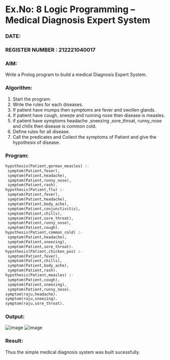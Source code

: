 # Ex.No: 8  Logic Programming –  Medical Diagnosis Expert System
### DATE:                                                                            
### REGISTER NUMBER : 212221040017
### AIM: 
Write a Prolog program to build a medical Diagnosis Expert System.
###  Algorithm:
1. Start the program.
2. Write the rules for each diseases.
3. If patient have mumps then symptoms are fever and swollen glands.
4. If patient have cough, sneeze and running nose then disease is measles.
5. if patient have symptoms headache ,sneezing ,sore_throat, runny_nose and  chills then disease is common cold.
6. Define rules for all disease.
7. Call the predicates and Collect the symptoms of Patient and give the hypothesis of disease.
        

### Program:
```python
hypothesis(Patient,german_measles) :- 
 symptom(Patient,fever), 
 symptom(Patient,headache), 
 symptom(Patient,runny_nose), 
 symptom(Patient,rash). 
hypothesis(Patient,flu) :- 
 symptom(Patient,fever), 
 symptom(Patient,headache), 
 symptom(Patient,body_ache), 
 symptom(Patient,conjunctivitis), 
 symptom(Patient,chills), 
 symptom(Patient,sore_throat), 
 symptom(Patient,runny_nose), 
 symptom(Patient,cough). 
hypothesis(Patient,common_cold) :- 
 symptom(Patient,headache), 
 symptom(Patient,sneezing), 
 symptom(Patient,sore_throat). 
hypothesis(Patient,chicken_pox) :- 
 symptom(Patient,fever), 
 symptom(Patient,chills), 
 symptom(Patient,body_ache), 
 symptom(Patient,rash). 
hypothesis(Patient,measles) :- 
 symptom(Patient,cough), 
 symptom(Patient,sneezing), 
 symptom(Patient,runny_nose). 
symptom(raju,headache). 
symptom(raju,sneezing). 
symptom(raju,sore_throat). 
```










### Output:
![image](https://github.com/ThiruThanikaiarasu/AI_Lab_2023-24/assets/126568917/6bc3a992-4ff6-4f1a-b97d-1cf207ce708a)
![image](https://github.com/ThiruThanikaiarasu/AI_Lab_2023-24/assets/126568917/94e4636d-2ce6-4252-9dbf-eb10b5c9a2fe)


### Result:
Thus the simple medical diagnosis system was built sucessfully.
